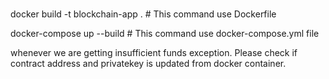 #
##
docker build -t blockchain-app .  # This command use Dockerfile

docker-compose up --build # This command use docker-compose.yml file

whenever we are getting insufficient funds exception.
Please check if contract address and privatekey is updated from docker container.
